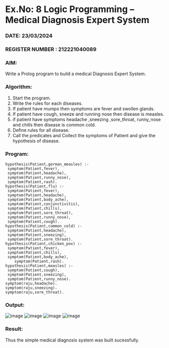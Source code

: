 # Ex.No: 8  Logic Programming –  Medical Diagnosis Expert System
### DATE:  23/03/2024                                                                         
### REGISTER NUMBER : 212221040089
### AIM: 
Write a Prolog program to build a medical Diagnosis Expert System.
###  Algorithm:
1. Start the program.
2. Write the rules for each diseases.
3. If patient have mumps then symptoms are fever and swollen glands.
4. If patient have cough, sneeze and running nose then disease is measles.
5. if patient have symptoms headache ,sneezing ,sore_throat, runny_nose and  chills then disease is common cold.
6. Define rules for all disease.
7. Call the predicates and Collect the symptoms of Patient and give the hypothesis of disease.
        

### Program:
```
hypothesis(Patient,german_measles) :- 
 symptom(Patient,fever), 
 symptom(Patient,headache), 
 symptom(Patient,runny_nose), 
 symptom(Patient,rash). 
hypothesis(Patient,flu) :- 
 symptom(Patient,fever), 
 symptom(Patient,headache), 
 symptom(Patient,body_ache), 
 symptom(Patient,conjunctivitis), 
 symptom(Patient,chills), 
 symptom(Patient,sore_throat), 
 symptom(Patient,runny_nose), 
 symptom(Patient,cough). 
hypothesis(Patient,common_cold) :- 
 symptom(Patient,headache), 
 symptom(Patient,sneezing), 
 symptom(Patient,sore_throat). 
hypothesis(Patient,chicken_pox) :- 
 symptom(Patient,fever), 
 symptom(Patient,chills), 
 symptom(Patient,body_ache), 
    symptom(Patient,rash). 
hypothesis(Patient,measles) :- 
 symptom(Patient,cough), 
 symptom(Patient,sneezing), 
 symptom(Patient,runny_nose). 
symptom(raju,headache). 
symptom(raju,sneezing). 
symptom(raju,sore_throat).
```










### Output:

![image](https://github.com/Lingasri/AI_Lab_2023-24/assets/143391929/78a40476-5b27-4269-9f45-7eea35dd9c5c)
![image](https://github.com/Lingasri/AI_Lab_2023-24/assets/143391929/7ce5c4bf-51b2-4999-ba1a-521e93aa5603)
![image](https://github.com/Lingasri/AI_Lab_2023-24/assets/143391929/75884f12-6bfa-4039-b041-519c495e8715)
![image](https://github.com/Lingasri/AI_Lab_2023-24/assets/143391929/c1fb7768-96ec-4353-baae-22b993d1139d)




### Result:
Thus the simple medical diagnosis system was built sucessfully.
